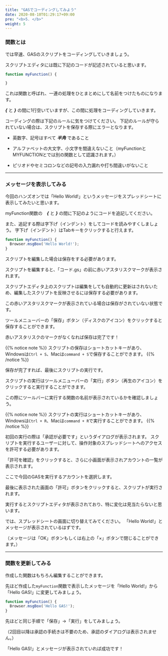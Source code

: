 ```yaml
---
title: "GASでコーディングしてみよう"
date: 2020-08-10T01:29:17+09:00
pre: "<b>5. </b>"
weight: 5
---
```

### 関数とは
では早速、GASのスクリプトをコーディングしていきましょう。

スクリプトエディタには既に下記のコードが記述されていると思います。

```js
function myFunction() {

}
```

これは関数と呼ばれ、一連の処理をひとまとめにして名前をつけたものになります。

***{*** と ***}*** の間に1行空いていますが、この間に処理をコーディングしていきます。

コーディングの際は下記のルールに気をつけてください。
下記のルールが守られていない場合は、スクリプトを保存する際にエラーとなります。
- 英数字、記号はすべて ***半角*** であること
- アルファベットの大文字、小文字を間違えないこと（myFunctionとMYFUNCTIONとでは別の関数として認識されます。）

- ピリオドやセミコロンなどの記号の入力漏れや打ち間違いがないこと

---
### メッセージを表示してみる
今回のハンズオンでは「Hello World!」というメッセージをスプレッドシートに表示してみたいと思います。

myFunction関数の　***{*** と ***}*** の間に下記のようにコードを追記してください。

また、追記する際は字下げ（インデント）をしてコードを読みやすくしましょう。
字下げ（インデント）はTabキーをクリックすると行えます。

```js
function myFunction() {
  Browser.msgBox('Hello World!');
}
```

スクリプトを編集した場合は保存をする必要があります。

スクリプトを編集すると、「コード.gs」の前に赤いアスタリスクマークが表示されます。

スクリプトエディタ上のスクリプトは編集をしても自動的に更新はされないため、編集したスクリプトを反映させるには保存する必要があります。

この赤いアスタリスクマークが表示されている場合は保存がされていない状態です。

ツールメニューバーの「保存」ボタン（ディスクのアイコン）をクリックすると保存することができます。

赤いアスタリスクのマークがなくなれば保存は完了です！


{{% notice note %}}
スクリプトの保存はショートカットキーがあり、Windowsは`Ctrl + S`、Macは`command + S`で保存することができます。
{{% /notice %}}


保存が完了すれば、最後にスクリプトの実行です。

スクリプトの実行はツールメニューバーの「実行」ボタン（再生のアイコン）をクリックすると実行することができます。

この際にツールバーに実行する関数の名前が表示されているかを確認しましょう。

{{% notice note %}}
スクリプトの実行はショートカットキーがあり、Windowsは`Ctrl + R`、Macは`command + R`で実行することができます。
{{% /notice %}}

初回の実行の際は「承認が必要です」というダイアログが表示されます。
スクリプトを実行するユーザーに対して、操作対象のスプレッドシートへのアクセスを許可する必要があります。

「許可を確認」をクリックすると、さらに小画面が表示されアカウントの一覧が表示されます。

ここで今回のGASを実行するアカウントを選択します。

最後に表示された画面の「許可」ボタンをクリックすると、スクリプトが実行されます。

実行するとスクリプトエディタが表示されており、特に変化は見当たらないと思います。

では、スプレッドシートの画面に切り替えてみてください。
「Hello World!」とメッセージが表示されているはずです。

（メッセージは「OK」ボタンもしくは右上の「×」ボタンで閉じることができます。）


---
### 関数を更新してみる

作成した関数はもちろん編集することができます。

先ほど作成した`myFunction`関数で表示したメッセージを「Hello World!」から「Hello GAS!」に変更してみましょう。

```js
function myFunction() {
  Browser.msgBox('Hello GAS!');
}
```

先ほどと同じ手順で「保存」→「実行」をしてみましょう。

（2回目以降は承認の手続きは不要のため、承認のダイアログは表示されません。）

「Hello GAS!」とメッセージが表示されていれば成功です！
